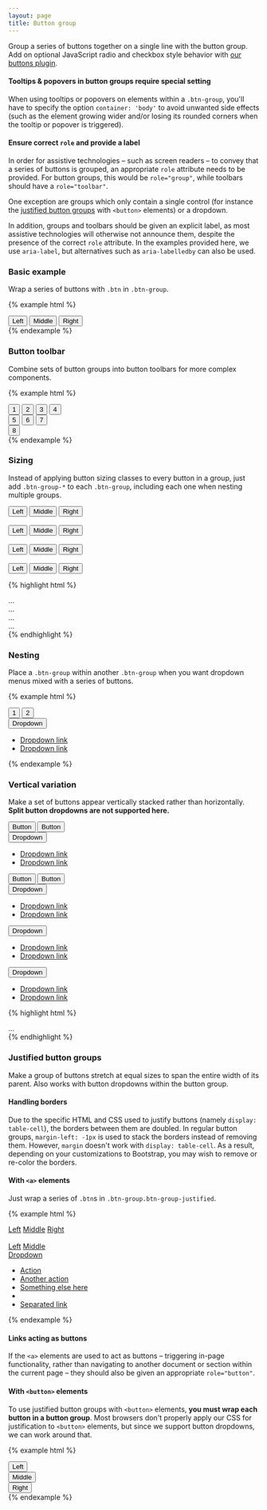 ```yaml
---
layout: page
title: Button group
---
```


Group a series of buttons together on a single line with the button group. Add on optional JavaScript radio and checkbox style behavior with [our buttons plugin](../javascript/#buttons).

<div class="bs-callout bs-callout-warning">
  <h4>Tooltips &amp; popovers in button groups require special setting</h4>
  <p>When using tooltips or popovers on elements within a <code>.btn-group</code>, you'll have to specify the option <code>container: 'body'</code> to avoid unwanted side effects (such as the element growing wider and/or losing its rounded corners when the tooltip or popover is triggered).</p>
</div>

<div class="bs-callout bs-callout-warning">
  <h4>Ensure correct <code>role</code> and provide a label</h4>
  <p>In order for assistive technologies – such as screen readers – to convey that a series of buttons is grouped, an appropriate <code>role</code> attribute needs to be provided. For button groups, this would be <code>role="group"</code>, while toolbars should have a <code>role="toolbar"</code>.</p>
  <p>One exception are groups which only contain a single control (for instance the <a href="#btn-groups-justified">justified button groups</a> with <code>&lt;button&gt;</code> elements) or a dropdown.</p>
  <p>In addition, groups and toolbars should be given an explicit label, as most assistive technologies will otherwise not announce them, despite the presence of the correct <code>role</code> attribute. In the examples provided here, we use <code>aria-label</code>, but alternatives such as <code>aria-labelledby</code> can also be used.</p>
</div>

### Basic example

Wrap a series of buttons with `.btn` in `.btn-group`.

{% example html %}
<div class="btn-group" role="group" aria-label="Basic example">
  <button type="button" class="btn btn-secondary">Left</button>
  <button type="button" class="btn btn-secondary">Middle</button>
  <button type="button" class="btn btn-secondary">Right</button>
</div>
{% endexample %}

### Button toolbar

Combine sets of button groups into button toolbars for more complex components.

{% example html %}
<div class="btn-toolbar" role="toolbar" aria-label="Toolbar with button groups">
  <div class="btn-group" role="group" aria-label="First group">
    <button type="button" class="btn btn-secondary">1</button>
    <button type="button" class="btn btn-secondary">2</button>
    <button type="button" class="btn btn-secondary">3</button>
    <button type="button" class="btn btn-secondary">4</button>
  </div>
  <div class="btn-group" role="group" aria-label="Second group">
    <button type="button" class="btn btn-secondary">5</button>
    <button type="button" class="btn btn-secondary">6</button>
    <button type="button" class="btn btn-secondary">7</button>
  </div>
  <div class="btn-group" role="group" aria-label="Third group">
    <button type="button" class="btn btn-secondary">8</button>
  </div>
</div>
{% endexample %}

### Sizing

Instead of applying button sizing classes to every button in a group, just add `.btn-group-*` to each `.btn-group`, including each one when nesting multiple groups.

<div class="bs-example">
  <div class="btn-group btn-group-lg" role="group" aria-label="Large button group">
    <button type="button" class="btn btn-secondary">Left</button>
    <button type="button" class="btn btn-secondary">Middle</button>
    <button type="button" class="btn btn-secondary">Right</button>
  </div>
  <br>
  <div class="btn-group" role="group" aria-label="Default button group">
    <button type="button" class="btn btn-secondary">Left</button>
    <button type="button" class="btn btn-secondary">Middle</button>
    <button type="button" class="btn btn-secondary">Right</button>
  </div>
  <br>
  <div class="btn-group btn-group-sm" role="group" aria-label="Small button group">
    <button type="button" class="btn btn-secondary">Left</button>
    <button type="button" class="btn btn-secondary">Middle</button>
    <button type="button" class="btn btn-secondary">Right</button>
  </div>
  <br>
  <div class="btn-group btn-group-xs" role="group" aria-label="Extra small button group">
    <button type="button" class="btn btn-secondary">Left</button>
    <button type="button" class="btn btn-secondary">Middle</button>
    <button type="button" class="btn btn-secondary">Right</button>
  </div>
</div>

{% highlight html %}
<div class="btn-group btn-group-lg" role="group" aria-label="...">...</div>
<div class="btn-group" role="group" aria-label="...">...</div>
<div class="btn-group btn-group-sm" role="group" aria-label="...">...</div>
<div class="btn-group btn-group-xs" role="group" aria-label="...">...</div>
{% endhighlight %}

### Nesting

Place a `.btn-group` within another `.btn-group` when you want dropdown menus mixed with a series of buttons.

{% example html %}
<div class="btn-group" role="group" aria-label="Button group with nested dropdown">
  <button type="button" class="btn btn-secondary">1</button>
  <button type="button" class="btn btn-secondary">2</button>

  <div class="btn-group" role="group">
    <button id="btnGroupDrop1" type="button" class="btn btn-secondary dropdown-toggle" data-toggle="dropdown" aria-expanded="false">
      Dropdown
    </button>
    <ul class="dropdown-menu" role="menu" aria-labelledby="btnGroupDrop1">
      <li><a href="#">Dropdown link</a></li>
      <li><a href="#">Dropdown link</a></li>
    </ul>
  </div>
</div>
{% endexample %}

### Vertical variation

Make a set of buttons appear vertically stacked rather than horizontally. **Split button dropdowns are not supported here.**

<div class="bs-example">
  <div class="btn-group-vertical" role="group" aria-label="Vertical button group">
    <button type="button" class="btn btn-secondary">Button</button>
    <button type="button" class="btn btn-secondary">Button</button>
    <div class="btn-group" role="group">
      <button id="btnGroupVerticalDrop1" type="button" class="btn btn-secondary dropdown-toggle" data-toggle="dropdown" aria-expanded="false">
        Dropdown
      </button>
      <ul class="dropdown-menu" role="menu" aria-labelledby="btnGroupVerticalDrop1">
        <li><a href="#">Dropdown link</a></li>
        <li><a href="#">Dropdown link</a></li>
      </ul>
    </div>
    <button type="button" class="btn btn-secondary">Button</button>
    <button type="button" class="btn btn-secondary">Button</button>
    <div class="btn-group" role="group">
      <button id="btnGroupVerticalDrop2" type="button" class="btn btn-secondary dropdown-toggle" data-toggle="dropdown" aria-expanded="false">
        Dropdown
      </button>
      <ul class="dropdown-menu" role="menu" aria-labelledby="btnGroupVerticalDrop2">
        <li><a href="#">Dropdown link</a></li>
        <li><a href="#">Dropdown link</a></li>
      </ul>
    </div>
    <div class="btn-group" role="group">
      <button id="btnGroupVerticalDrop3" type="button" class="btn btn-secondary dropdown-toggle" data-toggle="dropdown" aria-expanded="false">
        Dropdown
      </button>
      <ul class="dropdown-menu" role="menu" aria-labelledby="btnGroupVerticalDrop3">
        <li><a href="#">Dropdown link</a></li>
        <li><a href="#">Dropdown link</a></li>
      </ul>
    </div>
    <div class="btn-group" role="group">
      <button id="btnGroupVerticalDrop4" type="button" class="btn btn-secondary dropdown-toggle" data-toggle="dropdown" aria-expanded="false">
        Dropdown
      </button>
      <ul class="dropdown-menu" role="menu" aria-labelledby="btnGroupVerticalDrop4">
        <li><a href="#">Dropdown link</a></li>
        <li><a href="#">Dropdown link</a></li>
      </ul>
    </div>
  </div>
</div>

{% highlight html %}
<div class="btn-group-vertical">
  ...
</div>
{% endhighlight %}

### Justified button groups

Make a group of buttons stretch at equal sizes to span the entire width of its parent. Also works with button dropdowns within the button group.

<div class="bs-callout bs-callout-warning">
  <h4>Handling borders</h4>
  <p>Due to the specific HTML and CSS used to justify buttons (namely <code>display: table-cell</code>), the borders between them are doubled. In regular button groups, <code>margin-left: -1px</code> is used to stack the borders instead of removing them. However, <code>margin</code> doesn't work with <code>display: table-cell</code>. As a result, depending on your customizations to Bootstrap, you may wish to remove or re-color the borders.</p>
</div>

#### With `<a>` elements

Just wrap a series of `.btn`s in `.btn-group.btn-group-justified`.

{% example html %}
<div class="bs-example">
  <div class="btn-group btn-group-justified" role="group" aria-label="Justified button group">
    <a class="btn btn-secondary" href="#" role="button">Left</a>
    <a class="btn btn-secondary" href="#" role="button">Middle</a>
    <a class="btn btn-secondary" href="#" role="button">Right</a>
  </div>
  <br>
  <div class="btn-group btn-group-justified" role="group" aria-label="Justified button group with nested dropdown">
    <a class="btn btn-secondary" href="#" role="button">Left</a>
    <a class="btn btn-secondary" href="#" role="button">Middle</a>
    <div class="btn-group" role="group">
      <a class="btn btn-secondary dropdown-toggle" href="#" data-toggle="dropdown"role="button" aria-expanded="false">
        Dropdown
      </a>
      <ul class="dropdown-menu" role="menu">
        <li><a href="#">Action</a></li>
        <li><a href="#">Another action</a></li>
        <li><a href="#">Something else here</a></li>
        <li class="divider"></li>
        <li><a href="#">Separated link</a></li>
      </ul>
    </div>
  </div>
</div>
{% endexample %}

<div class="bs-callout bs-callout-warning">
  <h4>Links acting as buttons</h4>
  <p>If the <code>&lt;a&gt;</code> elements are used to act as buttons – triggering in-page functionality, rather than navigating to another document or section within the current page – they should also be given an appropriate <code>role="button"</code>.</p>
</div>

#### With `<button>` elements

To use justified button groups with `<button>` elements, **you must wrap each button in a button group**. Most browsers don't properly apply our CSS for justification to `<button>` elements, but since we support button dropdowns, we can work around that.

{% example html %}
<div class="bs-example">
  <div class="btn-group btn-group-justified" role="group" aria-label="Justified button group">
    <div class="btn-group" role="group">
      <button type="button" class="btn btn-secondary">Left</button>
    </div>
    <div class="btn-group" role="group">
      <button type="button" class="btn btn-secondary">Middle</button>
    </div>
    <div class="btn-group" role="group">
      <button type="button" class="btn btn-secondary">Right</button>
    </div>
  </div>
</div>
{% endexample %}
